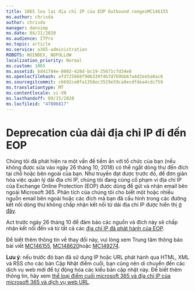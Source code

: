```yaml
---
title: 1065 lưu lại địa chỉ IP của EOP Outbound rangesMC146155
ms.author: chrisda
author: chrisda
manager: dansimp
ms.date: 04/21/2020
ms.audience: ITPro
ms.topic: article
ms.service: o365-administration
ROBOTS: NOINDEX, NOFOLLOW
localization_priority: Normal
ms.custom: 1065
ms.assetid: bd41784e-8002-428d-bc19-25671cfd34e8
ms.openlocfilehash: afd725668f906339f4b7d769bb67a4d2ee5a6ac6
ms.sourcegitcommit: c6692ce0fa1358ec3529e59ca0ecdfdea4cdc759
ms.translationtype: MT
ms.contentlocale: vi-VN
ms.lasthandoff: 09/15/2020
ms.locfileid: "47806817"
---
```

# <a name="deprecation-of-eop-outbound-ip-address-ranges"></a>Deprecation của dải địa chỉ IP đi đến EOP

Chúng tôi đã phát hiện ra một vấn đề tiềm ẩn với tổ chức của bạn (nếu không được sửa vào ngày 26 tháng 10, 2018) có thể ngắt dòng thư đến đích tại chỗ hoặc bên ngoài của bạn. Như truyền đạt được trước đó, để đơn giản hóa việc quản lý dải địa chỉ IP, chúng tôi đang củng cố phạm vi địa chỉ IP của Exchange Online Protection (EOP) được dùng để gửi và nhận email bên ngoài Microsoft 365. Phân tích của chúng tôi cho biết một hoặc nhiều nguồn email bên ngoài hoặc các đích mà bạn đã cấu hình trong các đường kết nối dòng thư không chấp nhận kết nối từ dải địa chỉ IP được hiển thị [ở đây](https://docs.microsoft.com/office365/SecurityCompliance/eop/exchange-online-protection-ip-addresses).

Act trước ngày 26 tháng 10 để đảm bảo các nguồn và đích này sẽ chấp nhận kết nối đến và từ tất cả các [địa chỉ IP đã phát hành của EOP](https://docs.microsoft.com/office365/SecurityCompliance/eop/exchange-online-protection-ip-addresses).

Để biết thêm thông tin về thay đổi này, vui lòng xem Trung tâm thông báo bài viết [MC146155](https://portal.office.com/AdminPortal/home?switchtomodern=true#/MessageCenter?id=MC146155), [MC148620](https://portal.office.com/AdminPortal/home?switchtomodern=true#/MessageCenter?id=MC148620)hoặc [MC149274](https://portal.office.com/AdminPortal/home?switchtomodern=true#/MessageCenter?id=MC149274).

**Lưu ý**: nếu trước đó bạn đã sử dụng IP hoặc URL phát hành qua HTML, XML và RSS cho các bản Cập Nhật điểm cuối, bạn cũng nên di chuyển đến các dịch vụ web mới để tự động hóa các kiểu bản cập nhật này. Để biết thêm thông tin, hãy xem [thể loại điểm cuối microsoft 365 và địa chỉ IP của microsoft 365 và dịch vụ web URL](https://techcommunity.microsoft.com/t5/Office-365-Blog/Announcing-Office-365-endpoint-categories-and-Office-365-IP/ba-p/177638).
